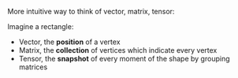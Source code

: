 More intuitive way to think of vector, matrix, tensor:

Imagine a rectangle:
- Vector, the **position** of a vertex
- Matrix, the **collection** of vertices which indicate every vertex
- Tensor, the **snapshot** of every moment of the shape by grouping matrices
